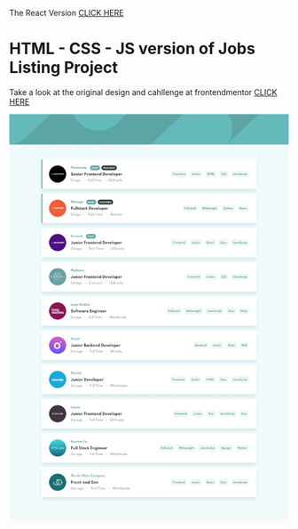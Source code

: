 The React Version <a href=''>CLICK HERE</a>
# HTML - CSS - JS version of Jobs Listing Project
<p>Take a look at the original design and cahllenge at frontendmentor <a href='https://www.frontendmentor.io/challenges/job-listings-with-filtering-ivstIPCt'>CLICK HERE</a></p>

![frontendmentor jobs listing board](./01-Master-Copy/design/desktop-design.jpg)